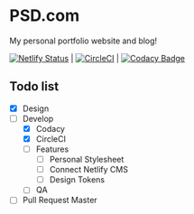 # PSD.com

My personal portfolio website and blog!

[![Netlify Status](https://api.netlify.com/api/v1/badges/a14e23b3-7e3e-4f35-87e0-e148736eb2f6/deploy-status)](https://app.netlify.com/sites/psd-portfolio/deploys) | [![CircleCI](https://circleci.com/gh/PaleBluDot/PSD.com/tree/dev.svg?style=svg&circle-token=8517746581ce04df503d6b0c2e072d34d0056af8)](https://circleci.com/gh/PaleBluDot/PSD.com/tree/dev) | [![Codacy Badge](https://api.codacy.com/project/badge/Grade/2f371942849a47e397c7b9323794d10e)](https://www.codacy.com?utm_source=github.com&utm_medium=referral&utm_content=PaleBluDot/PSD.com&utm_campaign=Badge_Grade)

## Todo list

- [x] Design
- [ ] Develop
  - [x] Codacy
  - [x] CircleCI
  - [ ] Features
    - [ ] Personal Stylesheet
    - [ ] Connect Netlify CMS
    - [ ] Design Tokens
  - [ ] QA
- [ ] Pull Request Master
